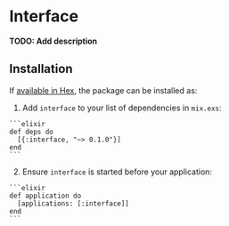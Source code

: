 # Interface

**TODO: Add description**

## Installation

If [available in Hex](https://hex.pm/docs/publish), the package can be installed as:

  1. Add `interface` to your list of dependencies in `mix.exs`:

    ```elixir
    def deps do
      [{:interface, "~> 0.1.0"}]
    end
    ```

  2. Ensure `interface` is started before your application:

    ```elixir
    def application do
      [applications: [:interface]]
    end
    ```


